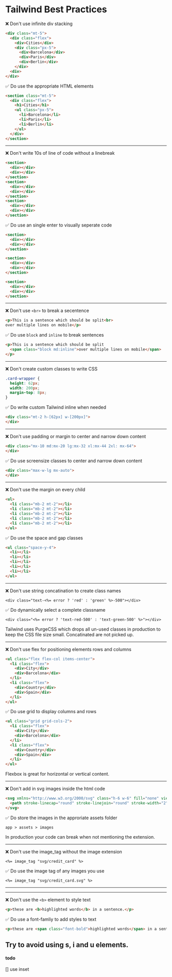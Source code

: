 # Tailwind Best Practices

❌ Don't use infinite div stacking
```html
<div class="mt-5">
  <div class="flex">
    <div>Cities</div>
    <div class="px-5">
      <div>Barcelona</div>
      <div>Paris</div>
      <div>Berlin</div>
    </div>
  <div>
</div>
```
✅ Do use the appropriate HTML elements
```html
<section class="mt-5">
  <div class="flex">
    <h1>Cities</h1>
    <ul class="px-5">
      <li>Barcelona</li>
      <li>Paris</li>
      <li>Berlin</li>
    </ul>
  </div>
</section>
```

---
❌ Don't write 10s of line of code without a linebreak
```html
<section>
  <div></div>
  <div></div>
</section>
<section>
  <div></div>
  <div></div>
</section>
<section>
  <div></div>
  <div></div>
</section>
```
✅ Do use an single enter to visually seperate code
```html
<section>
  <div></div>
  <div></div>
</section>

<section>
  <div></div>
  <div></div>
</section>

<section>
  <div></div>
  <div></div>
</section>
```
---

❌ Don't use `<br>` to break a secentence
```html
<p>This is a sentence which should be split<br>
over multiple lines on mobile</p>
```

✅ Do use ```block``` and ```inline``` to break sentences
```html
<p>This is a sentence which should be split
  <span class="block md:inline">over multiple lines on mobile</span>
</p>
```
---

❌ Don't create custom classes to write CSS
```css
.card-wrapper {
  height: 62px;
  width: 200px;
  margin-top: 8px;
}
```

✅ Do write custom Tailwind inline when needed
```html
<div class="mt-2 h-[62px] w-[200px]">
</div>
```
---

❌ Don't use padding or margin to center and narrow down content
```html
<div class="mx-10 md:mx-20 lg:mx-32 xl:mx-44 2xl: mx-64">
</div>
```

✅ Do use screensize classes to center and narrow down content
```html
<div class="max-w-lg mx-auto">
</div>
```
---
❌ Don't use the margin on every child
```html
<ul>
  <li class="mb-2 mt-2"></li>
  <li class="mb-2 mt-2"></li>
  <li class="mb-2 mt-2"></li>
  <li class="mb-2 mt-2"></li>
  <li class="mb-2 mt-2"></li>
</ul>
```
✅ Do use the space and gap classes
```html
<ul class="space-y-4">
  <li></li>
  <li></li>
  <li></li>
  <li></li>
  <li></li>
</ul>
```
---

❌ Don't use string concatination to create class names
```erb
<div class="text-<%= error ? 'red' : 'green' %>-500"></div>
```

✅ Do dynamically select a complete classname
```erb
<div class="<%= error ? 'text-red-500' : 'text-green-500' %>"></div>
```

Tailwind uses PurgeCSS which drops all un-used classes in production to keep the CSS file size small. Concatinated are not picked up.

---

❌ Don't use flex for positioning elements rows and columns
```html
<ul class="flex flex-col items-center">
  <li class="flex">
    <div>City</div>
    <div>Barcelona</div>
  </li>
  <li class="flex">
    <div>Country</div>
    <div>Spain</div>
  </li>
</ul>
```

✅ Do use grid to display columns and rows
```html
<ul class="grid grid-cols-2">
  <li class="flex">
    <div>City</div>
    <div>Barcelona</div>
  </li>
  <li class="flex">
    <div>Country</div>
    <div>Spain</div>
  </li>
</ul>
```

Flexbox is great for horizontal or vertical content.

---

❌ Don't add in svg images inside the html code
```html
<svg xmlns="http://www.w3.org/2000/svg" class="h-6 w-6" fill="none" viewBox="0 0 24 24" stroke="currentColor">
  <path stroke-linecap="round" stroke-linejoin="round" stroke-width="2" d="M3 10h18M7 15h1m4 0h1m-7 4h12a3 3 0 003-3V8a3 3 0 00-3-3H6a3 3 0 00-3 3v8a3 3 0 003 3z" />
</svg>
```

✅ Do store the images in the approriate assets folder
```
app > assets > images
```
In production your code can break when not mentioning the extension.

---

❌ Don't use the image_tag without the image extension
```erb
<%= image_tag "svg/credit_card" %>
```

✅ Do use the image tag of any images you use
```erb
<%= image_tag "svg/credit_card.svg" %>
```

---

---
❌ Don't use the ```<b>``` element to style text
```html
<p>these are <b>highlighted words</b> in a sentence.</p>
```

✅ Do use a font-famliy to add styles to text
```html
<p>these are <span class="font-bold">highlighted words</span> in a sentence.</p>
```

Try to avoid using s, i and u elements.
---

#### todo
[] use inset
